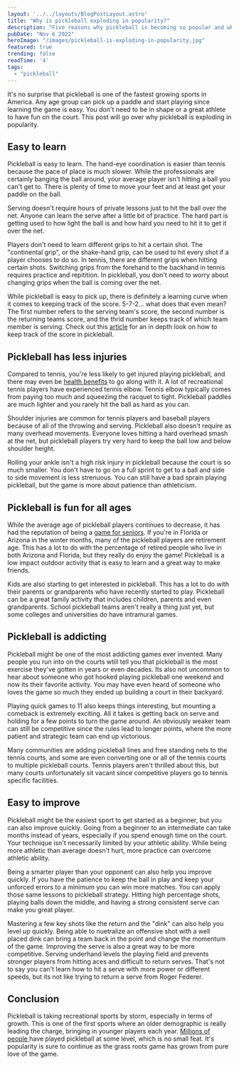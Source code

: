 ```yaml
---
layout: '../../layouts/BlogPostLayout.astro'
title: "Why is pickleball exploding in popularity?"
description: "Five reasons why pickleball is becoming so popular and why it's so addicting."
pubDate: "Nov 6 2022"
heroImage: "/images/pickleball-is-exploding-in-popularity.jpg"
featured: true
trending: false
readTime: '4'
tags: 
  - "pickleball"
---
```


It's no surprise that pickleball is one of the fastest growing sports in America. Any age group can pick up a paddle and start playing since learning the game is easy. You don't need to be in shape or a great athlete to have fun on the court. This post will go over why pickleball is exploding in popularity.

## Easy to learn

Pickleball is easy to learn. The hand-eye coordination is easier than tennis because the pace of place is much slower. While the professionals are certainly banging the ball around, your average player isn't hitting a ball you can't get to. There is plenty of time to move your feet and at least get your paddle on the ball. 

Serving doesn't require hours of private lessons just to hit the ball over the net. Anyone can learn the serve after a little bit of practice. The hard part is getting used to how light the ball is and how hard you need to hit it to get it over the net.

Players don't need to learn different grips to hit a certain shot. The "continental grip", or the shake-hand grip, can be used to hit every shot if a player chooses to do so. In tennis, there are different grips when hitting certain shots. Switching grips from the forehand to the backhand in tennis requires practice and repitition. In pickleball, you don't need to worry about changing grips when the ball is coming over the net.

While pickleball is easy to pick up, there is definitely a learning curve when it comes to keeping track of the score. 5-7-2... what does that even mean? The first number refers to the serving team's score, the second number is the returning teams score, and the thrid number keeps track of which team member is serving. Check out this <a href="https://usapickleball.org/what-is-pickleball/how-to-play-old/basics/scoring-position/" target="_blank">article</a> for an in depth look on how to keep track of the score in pickleball.

## Pickleball has less injuries

Compared to tennis, you're less likely to get injured playing pickleball, and there may even be <a href="/blog/the-health-benefits-of-playing-pickleball">health benefits</a> to go along with it. A lot of recreational tennis players have experienced tennis elbow. Tennis elbow typically comes from paying too much and squeezing the racquet to tight. Pickleball paddles are much lighter and you rarely hit the ball as hard as you can.

Shoulder injuries are common for tennis players and baseball players because of all of the throwing and serving. Pickleball also doesn't require as many overhead movements. Everyone loves hitting a hard overhead smash at the net, but pickleball players try very hard to keep the ball low and below shoulder height.

Rolling your ankle isn't a high risk injury in pickleball because the court is so much smaller. You don't have to go on a full sprint to get to a ball and side to side movement is less strenuous. You can still have a bad sprain playing pickleball, but the game is more about patience than athleticism.

## Pickleball is fun for all ages

While the average age of pickleball players continues to decrease, it has had the reputation of being a <a href="https://thepickler.com/blogs/pickleball-blog/is-pickleball-a-senior-game"> game for seniors</a>. If you're  in Florida or Arizona in the winter months, many of the pickleball players are retirement age. This has a lot to do with the percentage of retired people who live in both Arizona and Florida, but they really do enjoy the game! Pickleball is a low impact outdoor activity that is easy to learn and a great way to make friends.

Kids are also starting to get interested in pickleball. This has a lot to do with their parents or grandparents who have recently started to play. Pickleball can be a great family activity that includes children, parents and even grandparents. School pickleball teams aren't really a thing just yet, but some colleges and universities do have intramural games. 

## Pickleball is addicting

Pickleball might be one of the most addicting games ever invented. Many people you run into on the courts wtill tell you that pickleball is the most exercise they've gotten in years or even decades. Its also not uncommon to hear about someone who got hooked playing pickleball one weekend and now its their favorite activity. You may have even heard of someone who loves the game so much they ended up building a court in their backyard.

Playing quick games to 11 also keeps things interesting, but mounting a comeback is extremely exciting. All it takes is getting back on serve and holding for a few points to turn the game around. An obviously weaker team can still be competitive since the rules lead to longer points, where the more patient and strategic team can end up victorious.

Many communities are adding pickleball lines and free standing nets to the tennis courts, and some are even converting one or all of the tennis courts to multiple pickleball courts. Tennis players aren't thrilled about this, but many courts unfortunately sit vacant since competitive players go to tennis specific facilities.

## Easy to improve

Pickleball might be the easiest sport to get started as a beginner, but you can also improve quickly. Going from a beginner to an intermediate can take months instead of years, especially if you spend enough time on the court. Your technique isn't necessarily limited by your athletic ability. While being more athletic than average doesn't hurt, more practice can overcome athletic ability.

Being a smarter player than your opponent can also help you improve quickly. If you have the patience to keep the ball in play and keep your unforced errors to a minimum you can win more matches. You can apply those same lessons to pickleball strategy. Hitting high percentage shots, playing balls down the middle, and having a strong consistent serve can make you great player.

Mastering a few key shots like the return and the "dink" can also help you level up quickly. Being able to nuetralize an offensive shot with a well placed dink can bring a team back in the point and change the momentum of the game. Improving the serve is also a great way to be more competitive. Serving underhand levels the playing field and prevents stronger players from hitting aces and difficult to return serves. That's not to say you can't learn how to hit a serve with more power or different speeds, but its not like trying to return a serve from Roger Federer.

## Conclusion

Pickleball is taking recreational sports by storm, especially in terms of growth. This is one of the first sports where an older demographic is really leading the charge, bringing in younger players each year. <a href="https://usapickleball.org/about-us/organizational-docs/pickleball-fact-sheet/">Millions of people </a> have played pickleball at some level, which is no small feat. It's popularity is sure to continue as the grass roots game has grown from pure love of the game.

